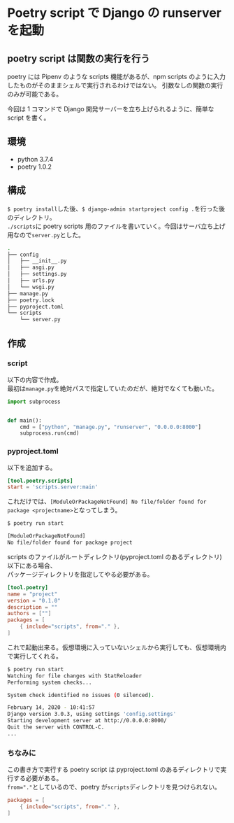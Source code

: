 # Poetry script で Django の runserver を起動

## poetry script は関数の実行を行う

poetry には Pipenv のような scripts 機能があるが、npm scripts のように入力したものがそのままシェルで実行されるわけではない。
引数なしの関数の実行のみが可能である。

今回は 1 コマンドで Django 開発サーバーを立ち上げられるように、簡単な script を書く。

## 環境

- python 3.7.4
- poetry 1.0.2

## 構成

`$ poetry install`した後、`$ django-admin startproject config .`を行った後のディレクトリ。  
`./scripts`に poetry scripts 用のファイルを書いていく。今回はサーバ立ち上げ用なので`server.py`とした。

```bash
.
├── config
│   ├── __init__.py
│   ├── asgi.py
│   ├── settings.py
│   ├── urls.py
│   └── wsgi.py
├── manage.py
├── poetry.lock
├── pyproject.toml
└── scripts
    └── server.py
```

## 作成

### script

以下の内容で作成。  
最初は`manage.py`を絶対パスで指定していたのだが、絶対でなくても動いた。

```python:scripts/server.py
import subprocess


def main():
    cmd = ["python", "manage.py", "runserver", "0.0.0.0:8000"]
    subprocess.run(cmd)
```

### pyproject.toml

以下を追加する。

```toml:pyproject.toml
[tool.poetry.scripts]
start = 'scripts.server:main'
```

これだけでは、`[ModuleOrPackageNotFound] No file/folder found for package <projectname>`となってしまう。

```bash
$ poetry run start

[ModuleOrPackageNotFound]
No file/folder found for package project
```

scripts のファイルがルートディレクトリ(pyproject.toml のあるディレクトリ)以下にある場合、  
パッケージディレクトリを指定してやる必要がある。

```toml:pyproject.toml
[tool.poetry]
name = "project"
version = "0.1.0"
description = ""
authors = [""]
packages = [
    { include="scripts", from="." },
]
```

これで起動出来る。仮想環境に入っていないシェルから実行しても、仮想環境内で実行してくれる。

```bash
$ poetry run start
Watching for file changes with StatReloader
Performing system checks...

System check identified no issues (0 silenced).

February 14, 2020 - 10:41:57
Django version 3.0.3, using settings 'config.settings'
Starting development server at http://0.0.0.0:8000/
Quit the server with CONTROL-C.
...
```

### ちなみに

この書き方で実行する poetry script は pyproject.toml のあるディレクトリで実行する必要がある。  
`from="."`としているので、poetry が`scripts`ディレクトリを見つけられない。

```toml:pyproject.toml
packages = [
    { include="scripts", from="." },
]
```
